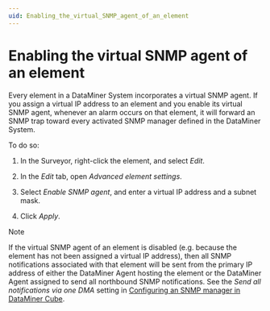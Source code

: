 ```yaml
---
uid: Enabling_the_virtual_SNMP_agent_of_an_element
---
```


# Enabling the virtual SNMP agent of an element

Every element in a DataMiner System incorporates a virtual SNMP agent. If you assign a virtual IP address to an element and you enable its virtual SNMP agent, whenever an alarm occurs on that element, it will forward an SNMP trap toward every activated SNMP manager defined in the DataMiner System.

To do so:

1. In the Surveyor, right-click the element, and select *Edit*.

1. In the *Edit* tab, open *Advanced element settings*.

1. Select *Enable SNMP agent*, and enter a virtual IP address and a subnet mask.

1. Click *Apply*.

> [!NOTE]
> If the virtual SNMP agent of an element is disabled (e.g. because the element has not been assigned a virtual IP address), then all SNMP notifications associated with that element will be sent from the primary IP address of either the DataMiner Agent hosting the element or the DataMiner Agent assigned to send all northbound SNMP notifications. See the *Send all notifications via one DMA* setting in [Configuring an SNMP manager in DataMiner Cube](xref:Configuring_an_SNMP_manager_in_DataMiner_Cube).
